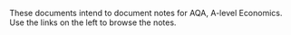 These documents intend to document notes for AQA, A-level Economics.
Use the links on the left to browse the notes.
